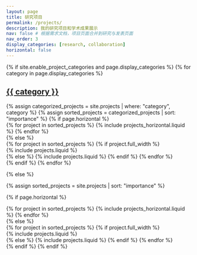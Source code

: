 ```yaml
---
layout: page
title: 研究项目
permalink: /projects/
description: 我的研究项目和学术成果展示
nav: false # 根据需求文档，项目页面合并到研究与发表页面
nav_order: 3
display_categories: [research, collaboration]
horizontal: false
---
```


<!-- pages/projects.md -->
<div class="projects">
{% if site.enable_project_categories and page.display_categories %}
  <!-- Display categorized projects -->
  {% for category in page.display_categories %}
  <a id="{{ category }}" href=".#{{ category }}">
    <h2 class="category">{{ category }}</h2>
  </a>
  {% assign categorized_projects = site.projects | where: "category", category %}
  {% assign sorted_projects = categorized_projects | sort: "importance" %}
  <!-- Generate cards for each project -->
  {% if page.horizontal %}
  <div class="container">
    <div class="row row-cols-1 row-cols-md-2">
    {% for project in sorted_projects %}
      {% include projects_horizontal.liquid %}
    {% endfor %}
    </div>
  </div>
  {% else %}
  <div class="row row-cols-1 {% unless project.full_width %}row-cols-md-2{% endunless %}">
    {% for project in sorted_projects %}
      {% if project.full_width %}
        <div class="col-12">
          {% include projects.liquid %}
        </div>
      {% else %}
        {% include projects.liquid %}
      {% endif %}
    {% endfor %}
  </div>
  {% endif %}
  {% endfor %}

{% else %}

<!-- Display projects without categories -->

{% assign sorted_projects = site.projects | sort: "importance" %}

  <!-- Generate cards for each project -->

{% if page.horizontal %}

  <div class="container">
    <div class="row row-cols-1 row-cols-md-2">
    {% for project in sorted_projects %}
      {% include projects_horizontal.liquid %}
    {% endfor %}
    </div>
  </div>
  {% else %}
  <div class="row row-cols-1 {% unless project.full_width %}row-cols-md-2{% endunless %}">
    {% for project in sorted_projects %}
      {% if project.full_width %}
        <div class="col-12">
          {% include projects.liquid %}
        </div>
      {% else %}
        {% include projects.liquid %}
      {% endif %}
    {% endfor %}
  </div>
  {% endif %}
{% endif %}
</div>
